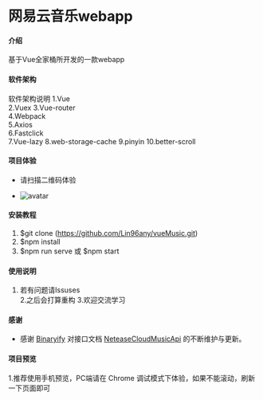 # 网易云音乐webapp

#### 介绍

基于Vue全家桶所开发的一款webapp

#### 软件架构

软件架构说明
1.Vue  
2.Vuex
3.Vue-router  
4.Webpack  
5.Axios  
6.Fastclick  
7.Vue-lazy
8.web-storage-cache
9.pinyin
10.better-scroll

#### 项目体验

+ 请扫描二维码体验

+ ![avatar](http://qiniu.attribute.top/music.png)

#### 安装教程

1. $git clone (<https://github.com/Lin96any/vueMusic.git>)
2. $npm install
3. $npm run serve 或 $npm start

#### 使用说明

1. 若有问题请Issuses  
2.之后会打算重构
3.欢迎交流学习

#### 感谢 
+ 感谢 [Binaryify](https://github.com/Binaryify) 对接口文档 [NeteaseCloudMusicApi](https://binaryify.github.io/NeteaseCloudMusicApi/#/?id=neteasecloudmusicapi) 的不断维护与更新。

#### 项目预览
1.推荐使用手机预览，PC端请在 Chrome 调试模式下体验，如果不能滚动，刷新一下页面即可
